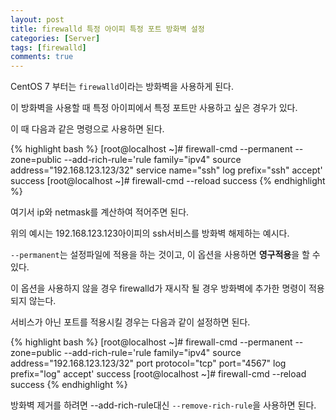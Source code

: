 ```yaml
---
layout: post
title: firewalld 특정 아이피 특정 포트 방화벽 설정
categories: [Server]
tags: [firewalld]
comments: true
---
```


CentOS 7 부터는 `firewalld`이라는 방화벽을 사용하게 된다.

이 방화벽을 사용할 때 특정 아이피에서 특정 포트만 사용하고 싶은 경우가 있다.

이 때 다음과 같은 명령으로 사용하면 된다.

{% highlight bash %}
[root@localhost ~]# firewall-cmd --permanent --zone=public --add-rich-rule='rule family="ipv4" source address="192.168.123.123/32" service name="ssh" log prefix="ssh" accept'
success
[root@localhost ~]# firewall-cmd --reload
success
{% endhighlight %}
 

여기서 ip와 netmask를 계산하여 적어주면 된다.

위의 예시는 192.168.123.123아이피의 ssh서비스를 방화벽 해제하는 예시다.

`--permanent`는 설정파일에 적용을 하는 것이고, 이 옵션을 사용하면 **영구적용**을 할 수 있다.

이 옵션을 사용하지 않을 경우 firewalld가 재시작 될 경우 방화벽에 추가한 명령이 적용되지 않는다.

서비스가 아닌 포트를 적용시킬 경우는 다음과 같이 설정하면 된다.

{% highlight bash %}
[root@localhost ~]# firewall-cmd --permanent --zone=public --add-rich-rule='rule family="ipv4" source address="192.168.123.123/32" port protocol="tcp" port="4567" log prefix="log" accept'
success
[root@localhost ~]# firewall-cmd --reload
success
{% endhighlight %}
 
방화벽 제거를 하려면 --add-rich-rule대신 `--remove-rich-rule`을 사용하면 된다.